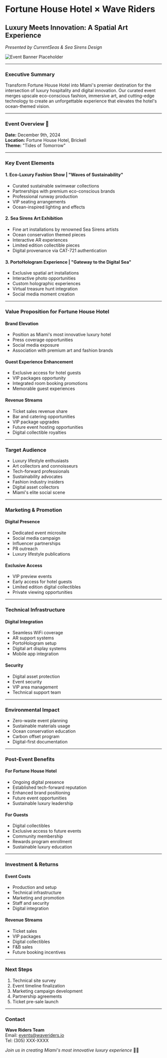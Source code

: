 # Fortune House Hotel × Wave Riders
## Luxury Meets Innovation: A Spatial Art Experience
*Presented by CurrentSeas & Sea Sirens Design*

![Event Banner Placeholder](/api/placeholder/800/200)

---

### Executive Summary

Transform Fortune House Hotel into Miami's premier destination for the intersection of luxury hospitality and digital innovation. Our curated event merges upscale eco-conscious fashion, immersive art, and cutting-edge technology to create an unforgettable experience that elevates the hotel's ocean-themed vision.

---

### Event Overview 🌊

**Date:** December 9th, 2024  
**Location:** Fortune House Hotel, Brickell  
**Theme:** "Tides of Tomorrow"

---

### Key Event Elements

#### 1. Eco-Luxury Fashion Show | "Waves of Sustainability"
- Curated sustainable swimwear collections
- Partnerships with premium eco-conscious brands
- Professional runway production
- VIP seating arrangements
- Ocean-inspired lighting and effects

#### 2. Sea Sirens Art Exhibition
- Fine art installations by renowned Sea Sirens artists
- Ocean conservation themed pieces
- Interactive AR experiences
- Limited edition collectible pieces
- Digital provenance via CAT-721 authentication

#### 3. PortoHologram Experience | "Gateway to the Digital Sea"
- Exclusive spatial art installations
- Interactive photo opportunities
- Custom holographic experiences
- Virtual treasure hunt integration
- Social media moment creation

---

### Value Proposition for Fortune House Hotel

#### Brand Elevation
- Position as Miami's most innovative luxury hotel
- Press coverage opportunities
- Social media exposure
- Association with premium art and fashion brands

#### Guest Experience Enhancement
- Exclusive access for hotel guests
- VIP packages opportunity
- Integrated room booking promotions
- Memorable guest experiences

#### Revenue Streams
- Ticket sales revenue share
- Bar and catering opportunities
- VIP package upgrades
- Future event hosting opportunities
- Digital collectible royalties

---

### Target Audience

- Luxury lifestyle enthusiasts
- Art collectors and connoisseurs
- Tech-forward professionals
- Sustainability advocates
- Fashion industry insiders
- Digital asset collectors
- Miami's elite social scene

---

### Marketing & Promotion

#### Digital Presence
- Dedicated event microsite
- Social media campaign
- Influencer partnerships
- PR outreach
- Luxury lifestyle publications

#### Exclusive Access
- VIP preview events
- Early access for hotel guests
- Limited edition digital collectibles
- Private viewing opportunities

---

### Technical Infrastructure

#### Digital Integration
- Seamless WiFi coverage
- AR support systems
- PortoHologram setup
- Digital art display systems
- Mobile app integration

#### Security
- Digital asset protection
- Event security
- VIP area management
- Technical support team

---

### Environmental Impact

- Zero-waste event planning
- Sustainable materials usage
- Ocean conservation education
- Carbon offset program
- Digital-first documentation

---

### Post-Event Benefits

#### For Fortune House Hotel
- Ongoing digital presence
- Established tech-forward reputation
- Enhanced brand positioning
- Future event opportunities
- Sustainable luxury leadership

#### For Guests
- Digital collectibles
- Exclusive access to future events
- Community membership
- Rewards program enrollment
- Sustainable luxury education

---

### Investment & Returns

#### Event Costs
- Production and setup
- Technical infrastructure
- Marketing and promotion
- Staff and security
- Digital integration

#### Revenue Streams
- Ticket sales
- VIP packages
- Digital collectibles
- F&B sales
- Future booking incentives

---

### Next Steps

1. Technical site survey
2. Event timeline finalization
3. Marketing campaign development
4. Partnership agreements
5. Ticket pre-sale launch

---

### Contact

**Wave Riders Team**  
Email: events@waveriders.io  
Tel: (305) XXX-XXXX

*Join us in creating Miami's most innovative luxury experience* 🌊✨
